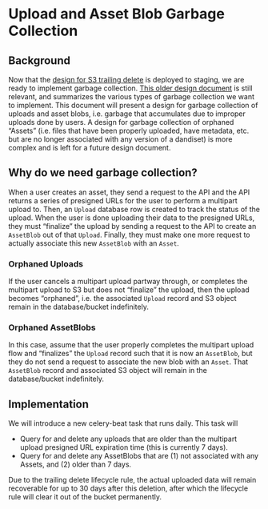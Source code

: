 # Upload and Asset Blob Garbage Collection

## Background

Now that the [design for S3 trailing delete](https://github.com/dandi/dandi-archive/blob/master/doc/design/s3-trailing-delete.md) is deployed to staging, we are ready to implement garbage collection. [This older design document](https://github.com/dandi/dandi-archive/blob/master/doc/design/garbage-collection-1.md#uploads) is still relevant, and summarizes the various types of garbage collection we want to implement. This document will present a design for garbage collection of uploads and asset blobs, i.e. garbage that accumulates due to improper uploads done by users. A design for garbage collection of orphaned “Assets” (i.e. files that have been properly uploaded, have metadata, etc. but are no longer associated with any version of a dandiset) is more complex and is left for a future design document.

## Why do we need garbage collection?

When a user creates an asset, they send a request to the API and the API returns a series of presigned URLs for the user to perform a multipart upload to. Then, an `Upload` database row is created to track the status of the upload. When the user is done uploading their data to the presigned URLs, they must “finalize” the upload by sending a request to the API to create an `AssetBlob` out of that `Upload`. Finally, they must make one more request to actually associate this new `AssetBlob` with an `Asset`.

### Orphaned Uploads

If the user cancels a multipart upload partway through, or completes the multipart upload to S3 but does not “finalize” the upload, then the upload becomes “orphaned”, i.e. the associated `Upload` record and S3 object remain in the database/bucket indefinitely.

### Orphaned AssetBlobs

In this case, assume that the user properly completes the multipart upload flow and “finalizes” the `Upload` record such that it is now an `AssetBlob`, but they do not send a request to associate the new blob with an `Asset`. That `AssetBlob` record and associated S3 object will remain in the database/bucket indefinitely.

## Implementation

We will introduce a new celery-beat task that runs daily. This task will

- Query for and delete any uploads that are older than the multipart upload presigned URL expiration time (this is currently 7 days).
- Query for and delete any AssetBlobs that are (1) not associated with any Assets, and (2) older than 7 days.

Due to the trailing delete lifecycle rule, the actual uploaded data will remain recoverable for up to 30 days after this deletion, after which the lifecycle rule will clear it out of the bucket permanently.
